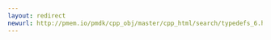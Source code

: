 ```yaml
---
layout: redirect
newurl: http://pmem.io/pmdk/cpp_obj/master/cpp_html/search/typedefs_6.html
---
```

